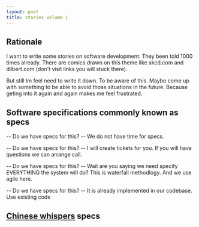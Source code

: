 ```yaml
---
layout: post
title: stories volume 1
---
```


## Rationale

I want to write some stories on software development. They been told 1000 times already. There are comics drawn on this theme like xkcd.com and dilbert.com (don't visit links you will stuck there).

But still Im feel need to write it down. To be aware of this. Maybe come up with something to be able to avoid those situations in the future. Because geting into it again and again makes me feel frustrated.

## Software specifications commonly known as specs

-- Do we have specs for this?
-- We do not have time for specs.

-- Do we have specs for this?
-- I will create tickets for you. If you will have questions we can arrange call.

-- Do we have specs for this?
-- Wait are you saying we need specify EVERYTHING the system will do? This is waterfall methodlogy. And we use agile here.

-- Do we have specs for this?
-- It is already implemented in our codebase. Use existing code


## [Chinese whispers](https://en.wikipedia.org/wiki/Chinese_whispers) specs





